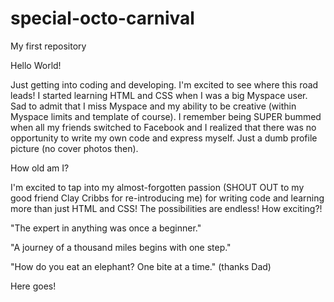 # special-octo-carnival
My first repository

Hello World!

Just getting into coding and developing. I'm excited to see where this road leads! I started learning HTML and CSS when I was a big Myspace user. Sad to admit that I miss Myspace and my ability to be creative (within Myspace limits and template of course). I remember being SUPER bummed when all my friends switched to Facebook and I realized that there was no opportunity to write my own code and express myself. Just a dumb profile picture (no cover photos then). 

How old am I? 

I'm excited to tap into my almost-forgotten passion (SHOUT OUT to my good friend Clay Cribbs for re-introducing me) for writing code and learning more than just HTML and CSS! The possibilities are endless! How exciting?!

"The expert in anything was once a beginner."

"A journey of a thousand miles begins with one step."

"How do you eat an elephant? One bite at a time." (thanks Dad)

Here goes!
